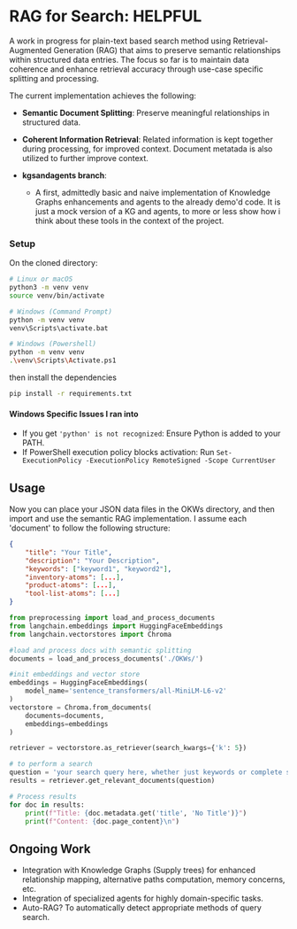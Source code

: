 # RAG for Search: HELPFUL
A work in progress for plain-text based search method using Retrieval-Augmented Generation 
(RAG) that aims to preserve semantic relationships within structured data entries. The focus 
so far is to maintain data coherence and enhance retrieval accuracy through use-case specific 
splitting and processing. 

The current implementation achieves the following: 
- **Semantic Document Splitting**: Preserve meaningful relationships in structured data. 
- **Coherent Information Retrieval**: Related information is kept together during processing, 
for improved context. Document metatada is also utilized to further improve context. 
 

- **kgsandagents branch**:

    - A first, admittedly basic and naive implementation of Knowledge Graphs enhancements and agents to the already demo'd code. It is just a mock version of a KG and agents, to more or less show how i think about these tools in the context of the project.
 
  
### Setup 
On the cloned directory:
```bash
# Linux or macOS
python3 -m venv venv
source venv/bin/activate

# Windows (Command Prompt)
python -m venv venv
venv\Scripts\activate.bat

# Windows (Powershell)
python -m venv venv
.\venv\Scripts\Activate.ps1
```
then install the dependencies

```bash
pip install -r requirements.txt
```
#### Windows Specific Issues I ran into
- If you get ```'python' is not recognized```: Ensure Python is added to your PATH.
- If PowerShell execution policy blocks activation: Run ```Set-ExecutionPolicy -ExecutionPolicy RemoteSigned -Scope CurrentUser```

## Usage
Now you can place your JSON data files in the OKWs directory, and then import and use the 
semantic RAG implementation. I assume each 'document' to follow the following structure:
```json
{
    "title": "Your Title",
    "description": "Your Description",
    "keywords": ["keyword1", "keyword2"],
    "inventory-atoms": [...],
    "product-atoms": [...],
    "tool-list-atoms": [...]
}
```

```python
from preprocessing import load_and_process_documents
from langchain.embeddings import HuggingFaceEmbeddings
from langchain.vectorstores import Chroma

#load and process docs with semantic splitting
documents = load_and_process_documents('./OKWs/')

#init embeddings and vector store
embeddings = HuggingFaceEmbeddings(
	model_name='sentence_transformers/all-MiniLM-L6-v2'
)
vectorstore = Chroma.from_documents(
	documents=documents,
	embeddings=embeddings
)

retriever = vectorstore.as_retriever(search_kwargs={'k': 5})

# to perform a search
question = 'your search query here, whether just keywords or complete sentences'
results = retriever.get_relevant_documents(question)

# Process results
for doc in results:
    print(f"Title: {doc.metadata.get('title', 'No Title')}")
    print(f"Content: {doc.page_content}\n")
```

## Ongoing Work
- Integration with Knowledge Graphs (Supply trees) for enhanced relationship mapping, 
alternative paths computation, memory concerns, etc. 
- Integration of specialized agents for highly domain-specific tasks. 
- Auto-RAG? To automatically detect appropriate methods of query search. 

